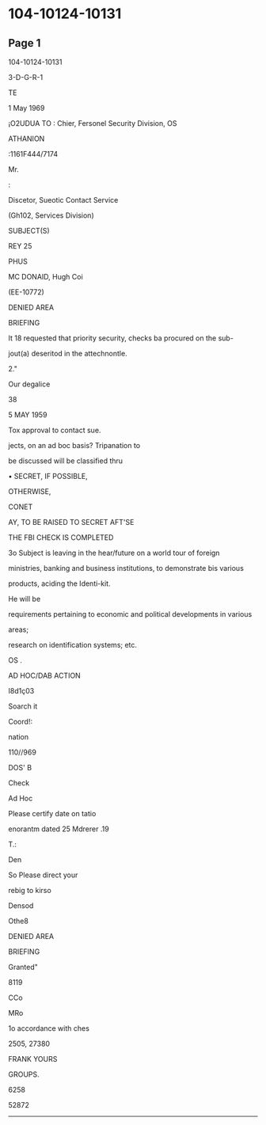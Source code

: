 # 104-10124-10131

## Page 1

104-10124-10131

3-D-G-R-1

TE

1 May 1969

¡O2UDUA TO : Chier, Fersonel Security Division, OS

ATHANION

:1161F444/7174

Mr.

:

Discetor, Sueotic Contact Service

(Gh102, Services Division)

SUBJECT(S)

REY 25

PHUS

MC DONAID, Hugh Coi

(EE-10772)

DENIED AREA

BRIEFING

It 18 requested that priority security, checks ba procured on the sub-

jout(a) deseritod in the attechnontle.

2."

Our degalice

38

5 MAY 1959

Tox approval to contact sue.

jects, on an ad boc basis? Tripanation to

be discussed will be classified thru

• SECRET, IF POSSIBLE,

OTHERWISE,

CONET

AY, TO BE RAISED TO SECRET AFT'SE

THE FBI CHECK IS COMPLETED

3o Subject is leaving in the hear/future on a world tour of foreign

ministries, banking and business institutions, to demonstrate bis various

products, aciding the Identi-kit.

He will be

requirements pertaining to economic and political developments in various

areas;

research on identification systems; etc.

OS .

AD HOC/DAB ACTION

I8d1ç03

Soarch it

Coord!:

nation

110//969

DOS' B

Check

Ad Hoc

Please certify date on tatio

enorantm dated 25 Mdrerer .19

T.:

Den

So Please direct your

rebig to kirso

Densod

Othe8

DENIED AREA

BRIEFING

Granted"

8119

CCo

MRo

1o accordance with ches

2505, 27380

FRANK YOURS

GROUPS.

6258

52872

---

